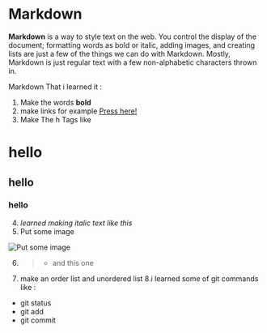 # Markdown

**Markdown** is a way to style text on the web. You control the display of the document; formatting words as bold or italic, adding images, and creating lists are just a few of the things we can do with Markdown. Mostly, Markdown is just regular text with a few non-alphabetic characters thrown in.

Markdown That i learned it :

1. Make the words **bold**
2. make links for example [Press here!](http://google.com)
3. Make The h Tags like 
# hello 
## hello 
### hello

4. *learned making italic text like this*
5. Put some image 

![Put some image](https://mena-innovation.com/2019/wp-content/uploads/2019/08/LUCT-600x400.jpg)

6. > - and this one

7. make an order list and unordered list
8.i learned some of git commands like : 

- git status
- git add
- git commit
